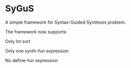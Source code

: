 # SyGuS

A simple framework for Syntax-Guided Synthesis problem.

The framework now supports:

Only Int sort

Only one synth-fun expression

No define-fun expression

